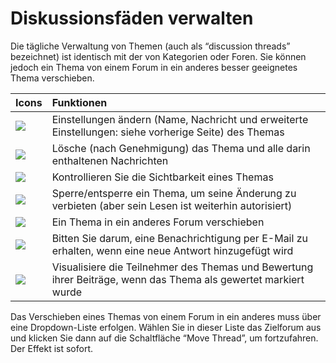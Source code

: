# Diskussionsfäden verwalten

Die tägliche Verwaltung von Themen \(auch als “discussion threads” bezeichnet) ist identisch mit der von Kategorien oder Foren. Sie können jedoch ein Thema von einem Forum in ein anderes besser geeignetes Thema verschieben.

| Icons | Funktionen |
| :--- | :--- |
| ![](../../.gitbook/assets/images75%20%283%29.png) | Einstellungen ändern \(Name, Nachricht und erweiterte Einstellungen: siehe vorherige Seite\) des Themas |
| ![](../../.gitbook/assets/images76%20%284%29.png) | Lösche \(nach Genehmigung\) das Thema und alle darin enthaltenen Nachrichten |
| ![](../../.gitbook/assets/images77%20%284%29.png) | Kontrollieren Sie die Sichtbarkeit eines Themas |
| ![](../../.gitbook/assets/images78%20%283%29.png) | Sperre/entsperre ein Thema, um seine Änderung zu verbieten \(aber sein Lesen ist weiterhin autorisiert\) |
| ![](../../.gitbook/assets/graphics129%20%284%29.png) | Ein Thema in ein anderes Forum verschieben |
| ![](../../.gitbook/assets/images80%20%285%29.png) | Bitten Sie darum, eine Benachrichtigung per E-Mail zu erhalten, wenn eine neue Antwort hinzugefügt wird |
| ![](../../.gitbook/assets/images81%20%285%29.png) | Visualisiere die Teilnehmer des Themas und Bewertung ihrer Beiträge, wenn das Thema als gewertet markiert wurde |

Das Verschieben eines Themas von einem Forum in ein anderes muss über eine Dropdown-Liste erfolgen. Wählen Sie in dieser Liste das Zielforum aus und klicken Sie dann auf die Schaltfläche “Move Thread”, um fortzufahren. Der Effekt ist sofort.